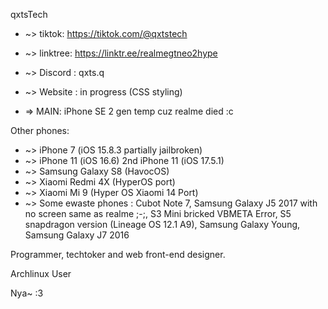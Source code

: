qxtsTech

* ~> tiktok: https://tiktok.com/@qxtstech
* ~> linktree: https://linktr.ee/realmegtneo2hype
* ~> Discord : qxts.q
* ~> Website : in progress (CSS styling)

* => MAIN: iPhone SE 2 gen temp cuz realme died :c

Other phones: 
* ~> iPhone 7 (iOS 15.8.3 partially jailbroken)
* ~> iPhone 11 (iOS 16.6) 2nd iPhone 11 (iOS 17.5.1)
* ~> Samsung Galaxy S8 (HavocOS)
* ~> Xiaomi Redmi 4X (HyperOS port)
* ~> Xiaomi Mi 9 (Hyper OS Xiaomi 14 Port)
* ~> Some ewaste phones : Cubot Note 7, Samsung Galaxy J5 2017 with no screen same as realme ;-;, S3 Mini bricked VBMETA Error, S5 snapdragon version (Lineage OS 12.1 A9), Samsung Galaxy Young, Samsung Galaxy J7 2016

Programmer, techtoker and web front-end designer.

Archlinux User 

Nya~ :3 

